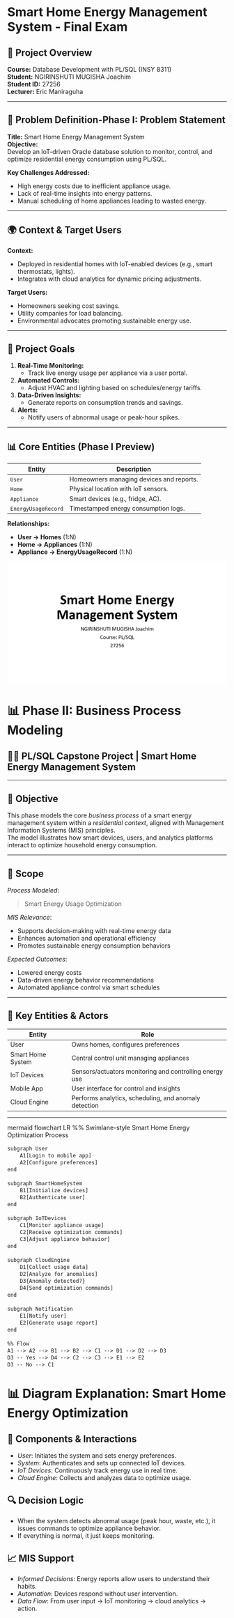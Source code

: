 # Smart Home Energy Management System - Final Exam 

## 📌 Project Overview
**Course:** Database Development with PL/SQL (INSY 8311)  
**Student:** NGIRINSHUTI MUGISHA Joachim  
**Student ID:** 27256  
**Lecturer:** Eric Maniraguha  


---

## 🎯 Problem Definition-Phase I: Problem Statement
**Title:** Smart Home Energy Management System  
**Objective:**  
Develop an IoT-driven Oracle database solution to monitor, control, and optimize residential energy consumption using PL/SQL.  

**Key Challenges Addressed:**  
- High energy costs due to inefficient appliance usage.  
- Lack of real-time insights into energy patterns.  
- Manual scheduling of home appliances leading to wasted energy.  

---

## 🌍 Context & Target Users
**Context:**  
- Deployed in residential homes with IoT-enabled devices (e.g., smart thermostats, lights).  
- Integrates with cloud analytics for dynamic pricing adjustments.  

**Target Users:**  
- Homeowners seeking cost savings.  
- Utility companies for load balancing.  
- Environmental advocates promoting sustainable energy use.  

---

## 🚀 Project Goals
1. **Real-Time Monitoring:**  
   - Track live energy usage per appliance via a user portal.  
2. **Automated Controls:**  
   - Adjust HVAC and lighting based on schedules/energy tariffs.  
3. **Data-Driven Insights:**  
   - Generate reports on consumption trends and savings.  
4. **Alerts:**  
   - Notify users of abnormal usage or peak-hour spikes.  

---

## 📊 Core Entities (Phase I Preview)
| Entity               | Description                                  |
|----------------------|----------------------------------------------|
| `User`               | Homeowners managing devices and reports.     |
| `Home`               | Physical location with IoT sensors.          |
| `Appliance`          | Smart devices (e.g., fridge, AC).            |
| `EnergyUsageRecord`  | Timestamped energy consumption logs.         |

**Relationships:**  
- **User → Homes** (1:N)  
- **Home → Appliances** (1:N)  
- **Appliance → EnergyUsageRecord** (1:N)  

 ![phaseI](./screenshots/phase%20I.png)

 # 📊 Phase II: Business Process Modeling 

## 👨‍💻 PL/SQL Capstone Project | Smart Home Energy Management System

---

## 🧠 Objective

This phase models the core *business process* of a smart energy management system within a *residential context*, aligned with Management Information Systems (MIS) principles.  
The model illustrates how smart devices, users, and analytics platforms interact to optimize household energy consumption.

---

## 📌 Scope

*Process Modeled*:  
> Smart Energy Usage Optimization

*MIS Relevance*:
- Supports decision-making with real-time energy data
- Enhances automation and operational efficiency
- Promotes sustainable energy consumption behaviors

*Expected Outcomes*:
- Lowered energy costs  
- Data-driven energy behavior recommendations  
- Automated appliance control via smart schedules  

---

## 👥 Key Entities & Actors

| Entity | Role |
|-------|------|
| User | Owns homes, configures preferences |
| Smart Home System | Central control unit managing appliances |
| IoT Devices | Sensors/actuators monitoring and controlling energy use |
| Mobile App | User interface for control and insights |
| Cloud Engine | Performs analytics, scheduling, and anomaly detection |

---


mermaid
flowchart LR
    %% Swimlane-style Smart Home Energy Optimization Process

    subgraph User
        A1[Login to mobile app]
        A2[Configure preferences]
    end

    subgraph SmartHomeSystem
        B1[Initialize devices]
        B2[Authenticate user]
    end

    subgraph IoTDevices
        C1[Monitor appliance usage]
        C2[Receive optimization commands]
        C3[Adjust appliance behavior]
    end

    subgraph CloudEngine
        D1[Collect usage data]
        D2[Analyze for anomalies]
        D3{Anomaly detected?}
        D4[Send optimization commands]
    end

    subgraph Notification
        E1[Notify user]
        E2[Generate usage report]
    end

    %% Flow
    A1 --> A2 --> B1 --> B2 --> C1 --> D1 --> D2 --> D3
    D3 -- Yes --> D4 --> C2 --> C3 --> E1 --> E2
    D3 -- No --> C1

# 📊 Diagram Explanation: Smart Home Energy Optimization

## 🧠 Components & Interactions

- *User*: Initiates the system and sets energy preferences.
- *System*: Authenticates and sets up connected IoT devices.
- *IoT Devices*: Continuously track energy use in real time.
- *Cloud Engine*: Collects and analyzes data to optimize usage.

## 🔍 Decision Logic

- When the system detects abnormal usage (peak hour, waste, etc.), it issues commands to optimize appliance behavior.
- If everything is normal, it just keeps monitoring.

## 📈 MIS Support

- *Informed Decisions*: Energy reports allow users to understand their habits.
- *Automation*: Devices respond without user intervention.
- *Data Flow*: From user input → IoT monitoring → cloud analytics → action.
